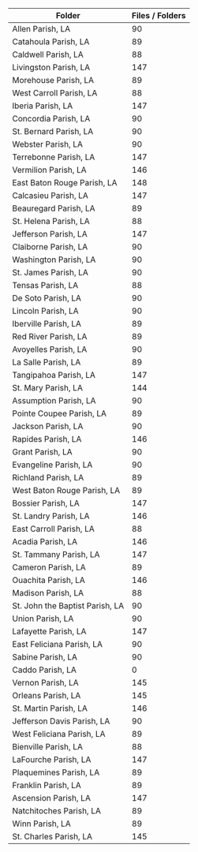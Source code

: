 | Folder                          |   Files / Folders |
|---------------------------------|-------------------|
| Allen Parish, LA                |                90 |
| Catahoula Parish, LA            |                89 |
| Caldwell Parish, LA             |                88 |
| Livingston Parish, LA           |               147 |
| Morehouse Parish, LA            |                89 |
| West Carroll Parish, LA         |                88 |
| Iberia Parish, LA               |               147 |
| Concordia Parish, LA            |                90 |
| St. Bernard Parish, LA          |                90 |
| Webster Parish, LA              |                90 |
| Terrebonne Parish, LA           |               147 |
| Vermilion Parish, LA            |               146 |
| East Baton Rouge Parish, LA     |               148 |
| Calcasieu Parish, LA            |               147 |
| Beauregard Parish, LA           |                89 |
| St. Helena Parish, LA           |                88 |
| Jefferson Parish, LA            |               147 |
| Claiborne Parish, LA            |                90 |
| Washington Parish, LA           |                90 |
| St. James Parish, LA            |                90 |
| Tensas Parish, LA               |                88 |
| De Soto Parish, LA              |                90 |
| Lincoln Parish, LA              |                90 |
| Iberville Parish, LA            |                89 |
| Red River Parish, LA            |                89 |
| Avoyelles Parish, LA            |                90 |
| La Salle Parish, LA             |                89 |
| Tangipahoa Parish, LA           |               147 |
| St. Mary Parish, LA             |               144 |
| Assumption Parish, LA           |                90 |
| Pointe Coupee Parish, LA        |                89 |
| Jackson Parish, LA              |                90 |
| Rapides Parish, LA              |               146 |
| Grant Parish, LA                |                90 |
| Evangeline Parish, LA           |                90 |
| Richland Parish, LA             |                89 |
| West Baton Rouge Parish, LA     |                89 |
| Bossier Parish, LA              |               147 |
| St. Landry Parish, LA           |               146 |
| East Carroll Parish, LA         |                88 |
| Acadia Parish, LA               |               146 |
| St. Tammany Parish, LA          |               147 |
| Cameron Parish, LA              |                89 |
| Ouachita Parish, LA             |               146 |
| Madison Parish, LA              |                88 |
| St. John the Baptist Parish, LA |                90 |
| Union Parish, LA                |                90 |
| Lafayette Parish, LA            |               147 |
| East Feliciana Parish, LA       |                90 |
| Sabine Parish, LA               |                90 |
| Caddo Parish, LA                |                 0 |
| Vernon Parish, LA               |               145 |
| Orleans Parish, LA              |               145 |
| St. Martin Parish, LA           |               146 |
| Jefferson Davis Parish, LA      |                90 |
| West Feliciana Parish, LA       |                89 |
| Bienville Parish, LA            |                88 |
| LaFourche Parish, LA            |               147 |
| Plaquemines Parish, LA          |                89 |
| Franklin Parish, LA             |                89 |
| Ascension Parish, LA            |               147 |
| Natchitoches Parish, LA         |                89 |
| Winn Parish, LA                 |                89 |
| St. Charles Parish, LA          |               145 |